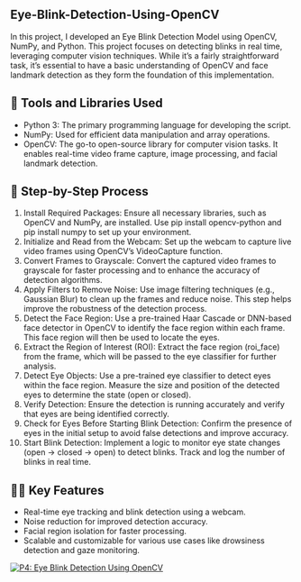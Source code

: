 ## Eye-Blink-Detection-Using-OpenCV

In this project, I developed an Eye Blink Detection Model using OpenCV, NumPy, and Python. This project focuses on detecting blinks in real time, leveraging computer vision techniques. While it’s a fairly straightforward task, it’s essential to have a basic understanding of OpenCV and face landmark detection as they form the foundation of this implementation.

## 🔧 Tools and Libraries Used
- Python 3: The primary programming language for developing the script.
- NumPy: Used for efficient data manipulation and array operations.
- OpenCV: The go-to open-source library for computer vision tasks. It enables real-time video frame capture, image processing, and facial landmark detection.

## 🧩 Step-by-Step Process
1. Install Required Packages:
Ensure all necessary libraries, such as OpenCV and NumPy, are installed. Use pip install opencv-python and pip install numpy to set up your environment.
2. Initialize and Read from the Webcam:
Set up the webcam to capture live video frames using OpenCV’s VideoCapture function.
3. Convert Frames to Grayscale:
Convert the captured video frames to grayscale for faster processing and to enhance the accuracy of detection algorithms.
4. Apply Filters to Remove Noise:
Use image filtering techniques (e.g., Gaussian Blur) to clean up the frames and reduce noise. This step helps improve the robustness of the detection process.
5. Detect the Face Region:
Use a pre-trained Haar Cascade or DNN-based face detector in OpenCV to identify the face region within each frame. This face region will then be used to locate the eyes.
6. Extract the Region of Interest (ROI):
Extract the face region (roi_face) from the frame, which will be passed to the eye classifier for further analysis.
7. Detect Eye Objects:
Use a pre-trained eye classifier to detect eyes within the face region. Measure the size and position of the detected eyes to determine the state (open or closed).
8. Verify Detection:
Ensure the detection is running accurately and verify that eyes are being identified correctly.
9. Check for Eyes Before Starting Blink Detection:
Confirm the presence of eyes in the initial setup to avoid false detections and improve accuracy.
10. Start Blink Detection:
Implement a logic to monitor eye state changes (open → closed → open) to detect blinks. Track and log the number of blinks in real time.

## 👨‍💻 Key Features
- Real-time eye tracking and blink detection using a webcam.
- Noise reduction for improved detection accuracy.
- Facial region isolation for faster processing.
- Scalable and customizable for various use cases like drowsiness detection and gaze monitoring.

[![P4: Eye Blink Detection Using OpenCV](https://img.youtube.com/vi/gQbu33XqYbQ/0.jpg)](https://youtu.be/gQbu33XqYbQ)
